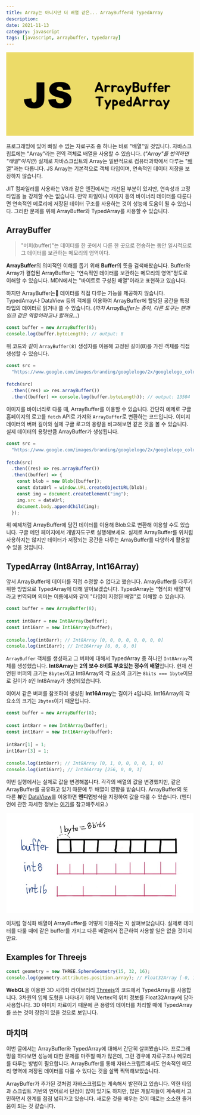 ```yaml
---
title: Array는 아니지만 더 배열 같은... ArrayBuffer와 TypedArray
description:
date: 2021-11-13
category: javascript
tags: [javascript, arraybuffer, typedarray]
---
```


![arraybuffer-typedarray](./img/arraybuffer-typedarray.png)

프로그래밍에 있어 빠질 수 없는 자료구조 중 하나는 바로 "배열"일 것입니다. 자바스크립트에는 "Array"라는 전역 객체로 배열을 사용할 수 있습니다. (_"Array"를 번역하면 "배열"이지만_) 실제로 자바스크립트의 Array는 일반적으로 컴퓨터과학에서 다루는 "[배열](https://ko.wikipedia.org/wiki/배열)"과는 다릅니다. JS Array는 기본적으로 객체 타입이며, 연속적인 데이터 저장을 보장하지 않습니다.

JIT 컴파일러를 사용하는 V8과 같은 엔진에서는 개선된 부분이 있지만, 연속성과 고정 타입을 늘 강제할 수는 없습니다. 만약 파일이나 이미지 등의 바이너리 데이터를 다룬다면 연속적인 메로리에 저장된 데이터 구조를 사용하는 것이 성능에 도움이 될 수 있습니다. 그러한 문제를 위해 ArrayBuffer와 TypedArray를 사용할 수 있습니다.

## ArrayBuffer

> "버퍼(buffer)"는 데이터를 한 곳에서 다른 한 곳으로 전송하는 동안 일시적으로 그 데이터를 보관하는 메모리의 영역이다.

**ArrayBuffer**의 의미적인 이해를 돕기 위해 **Buffer**의 뜻을 검색해봤습니다. Buffer와 Array가 결합된 ArrayBuffer는 "연속적인 데이터를 보관하는 메모리의 영역"정도로 이해할 수 있습니다. MDN에서는 "바이트로 구성된 배열"이라고 표현하고 있습니다.

하지만 ArrayBuffer는 데이터를 직접 다루는 기능을 제공하지 않습니다. TypedArray나 DataView 등의 객체를 이용하여 ArrayBuffer에 할당된 공간을 특정 타입의 데이터로 읽거나 쓸 수 있습니다. (_마치 ArrayBuffer는 종이, 다른 도구는 펜과 잉크 같은 역할이라고나 할까요..._)

```js
const buffer = new ArrayBuffer(8);
console.log(buffer.byteLength); // output: 8
```

위 코드와 같이 `ArrayBuffer(8)` 생성자를 이용해 고정된 길이(8)를 가진 객체를 직접 생성할 수 있습니다.

```js
const src =
  "https://www.google.com/images/branding/googlelogo/2x/googlelogo_color_272x92dp.png";

fetch(src)
  .then((res) => res.arrayBuffer())
  .then((buffer) => console.log(buffer.byteLength)); // output: 13504
```

이미지를 바이너리로 다룰 때, ArrayBuffer를 이용할 수 있습니다. 간단히 예제로 구글 홈페이지의 로고를 `fetch` API로 가져와 `ArrayBuffer`로 변환하는 코드입니다. 이미지 데이터의 버퍼 길이와 실제 구글 로고의 용량을 비교해보면 같은 것을 볼 수 있습니다. 실제 데이터의 용량만큼 ArrayBuffer가 생성됩니다.

```js
const src =
  "https://www.google.com/images/branding/googlelogo/2x/googlelogo_color_272x92dp.png";

fetch(src)
  .then((res) => res.arrayBuffer())
  .then((buffer) => {
    const blob = new Blob([buffer]);
    const dataUrl = window.URL.createObjectURL(blob);
    const img = document.createElement("img");
    img.src = dataUrl;
    document.body.appendChild(img);
  });
```

위 예제처럼 ArrayBuffer에 담긴 데이터를 이용해 Blob으로 변환해 이용할 수도 있습니다. 구글 메인 페이지에서 개발자도구로 실행해보세요. 실제로 ArrayBuffer를 위처럼 사용하지는 않지만 데이터가 저장되는 공간을 다루는 ArrayBuffer를 다양하게 활용할 수 있을 것입니다.

## TypedArray (Int8Array, Int16Array)

앞서 ArrayBuffer에 데이터를 직접 수정할 수 없다고 했습니다. ArrayBuffer를 다루기 위한 방법으로 TypedArray에 대해 알아보겠습니다. TypedArray는 "형식화 배열"이라고 번역되며 의미는 이름에서와 같이 "타입이 지정된 배열"로 이해할 수 있습니다.

```js
const buffer = new ArrayBuffer(8);

const int8arr = new Int8Array(buffer);
const int16arr = new Int16Array(buffer);

console.log(int8arr); // Int8Array [0, 0, 0, 0, 0, 0, 0, 0]
console.log(int16arr); // Int16Array [0, 0, 0, 0]
```

`ArrayBuffer` 객체를 생성하고 그 버퍼에 대해서 TypedArray 중 하나인 `Int8Array`객체를 생성했습니다. **Int8Array**는 **2의 보수 8비트 부호있는 정수의 배열**입니다. 현재 선언된 버퍼의 크기는 `8bytes`이고 Int8Array의 각 요소의 크기는 `8bits === 1byte`이므로 길이가 `8`인 Int8Array가 생성되었습니다.

이어서 같은 버퍼를 참조하여 생성된 **Int16Array**는 길이가 `4`입니다. Int16Array의 각 요소의 크기는 `2bytes`이기 때문입니다.

```js
const buffer = new ArrayBuffer(8);

const int8arr = new Int8Array(buffer);
const int16arr = new Int16Array(buffer);

int8arr[1] = 1;
int16arr[3] = 1;

console.log(int8arr); // Int8Array [0, 1, 0, 0, 0, 0, 1, 0]
console.log(int16arr); // Int16Array [256, 0, 0, 1]
```

이번 실행에서는 실제로 값을 변경해봅니다. 각각의 배열의 값을 변경했지만, 같은 ArrayBuffer를 공유하고 있기 때문에 두 배열이 영향을 받습니다. ArrayBuffer의 또 다른 **뷰**인 [DataView](https://developer.mozilla.org/ko/docs/Web/JavaScript/Reference/Global_Objects/DataView)를 이용하면 **엔디언**방식을 지정하여 값을 다룰 수 있습니다. (엔디언에 관한 자세한 정보는 [여기](https://developer.mozilla.org/ko/docs/Glossary/Endianness)를 참고해주세요.)

![buffer and typedarray](./img/buffer-and-typedarray.jpeg)

이처럼 형식화 배열이 ArrayBuffer를 어떻게 이용하는 지 살펴보았습니다. 실제로 데이터를 다룰 때에 같은 buffer를 가지고 다른 배열에서 접근하여 사용할 일은 없을 것이지만요.

## Examples for Threejs

```js
const geometry = new THREE.SphereGeometry(15, 32, 16);
console.log(geometry.attributes.position.array); // Float32Array [-0, 15, 0, -0, 15, 0, -0, 15, 0, -0, …]
```

**WebGL**을 이용한 3D 시각화 라이브러리 [Threejs](https://threejs.org)의 코드에서 TypedArray를 사용합니다. 3차원의 입체 도형을 나타내기 위해 Vertex의 위치 정보를 Float32Array에 담아 사용합니다. 3D 이미지 자료이기 때문에 큰 용량의 데이터를 처리할 때에 TypedArray를 쓰는 것이 장점이 있을 것으로 보입니다.

## 마치며

이번 글에서는 ArrayBuffer와 TypedArray에 대해서 간단히 살펴봤습니다. 프로그래밍을 하다보면 성능에 대한 문제를 마주칠 때가 많은데, 그런 경우에 자료구조나 메모리를 다루는 방법이 필요합니다. ArrayBuffer를 통해 자바스크립트에서도 연속적인 메모리 영역에 저장된 데이터를 다룰 수 있다는 것을 살짝 찍먹해보았습니다.

ArrayBuffer가 추가된 것처럼 자바스크립트는 계속해서 발전하고 있습니다. 약한 타입과 스크립트 기반의 언어로서 단점이 많이 있기도 하지만, 많은 개발자들이 계속해서 고민하면서 한계를 점점 넓혀가고 있습니다. 새로운 것을 배우는 것이 때로는 소소한 즐거움이 되는 것 같습니다.

